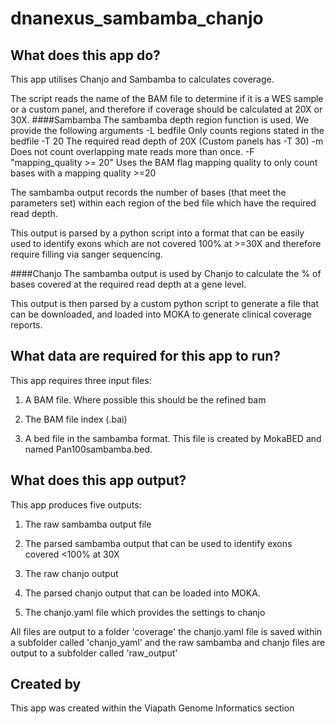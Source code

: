 # dnanexus_sambamba_chanjo

## What does this app do?
This app utilises Chanjo and Sambamba to calculates coverage.

The script reads the name of the BAM file to determine if it is a WES sample or a custom panel, and therefore if coverage should be calculated at 20X or 30X.
####Sambamba
The sambamba depth region function is used. 
We provide the following arguments
-L bedfile 			Only counts regions stated in the bedfile
-T 20 				The required read depth of 20X (Custom panels has -T 30)
-m 				Does not count overlapping mate reads more than once.
-F "mapping_quality >= 20" 	Uses the BAM flag mapping quality to only count bases with a mapping quality >=20

The sambamba output records the number of bases (that meet the parameters set) within each region of the bed file which have the required read depth.

This output is parsed by a python script into a format that can be easily used to identify exons which are not covered 100% at >=30X and therefore require filling via sanger sequencing.

####Chanjo
The sambamba output is used by Chanjo to calculate the % of bases covered at the required read depth at a gene level. 

This output is then parsed by a custom python script to generate a file that can be downloaded, and loaded into MOKA to generate clinical coverage reports.


## What data are required for this app to run?

This app requires three input files:

1.  A BAM file. Where possible this should be the refined bam

2. The BAM file index (.bai)

3. A bed file in the sambamba format. This file is created by MokaBED and named Pan100sambamba.bed. 



## What does this app output?
This app produces five outputs:

1. The raw sambamba output file

2. The parsed sambamba output that can be used to identify exons covered <100% at 30X

3. The raw chanjo output

4. The parsed chanjo output that can be loaded into MOKA.

5. The chanjo.yaml file which provides the settings to chanjo


All files are output to a folder 'coverage'
the chanjo.yaml file is saved within a subfolder called 'chanjo_yaml' and the raw sambamba and chanjo files are output to a subfolder called 'raw_output'


## Created by
This app was created within the Viapath Genome Informatics section

